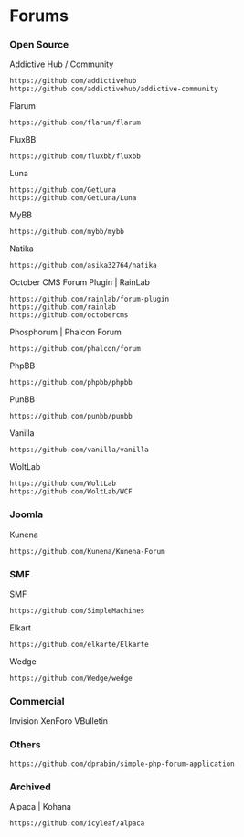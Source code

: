 #  Forums


### Open Source

Addictive Hub / Community

    https://github.com/addictivehub
    https://github.com/addictivehub/addictive-community

Flarum

    https://github.com/flarum/flarum

FluxBB
 
    https://github.com/fluxbb/fluxbb

Luna

    https://github.com/GetLuna
    https://github.com/GetLuna/Luna

MyBB

    https://github.com/mybb/mybb
    
Natika 

    https://github.com/asika32764/natika
    
October CMS Forum Plugin | RainLab

    https://github.com/rainlab/forum-plugin
    https://github.com/rainlab
    https://github.com/octobercms

Phosphorum | Phalcon Forum

    https://github.com/phalcon/forum

PhpBB

    https://github.com/phpbb/phpbb

PunBB
 
    https://github.com/punbb/punbb

Vanilla 

    https://github.com/vanilla/vanilla
   
WoltLab 

    https://github.com/WoltLab
    https://github.com/WoltLab/WCF

### Joomla

Kunena

    https://github.com/Kunena/Kunena-Forum

### SMF

SMF

    https://github.com/SimpleMachines

Elkart

    https://github.com/elkarte/Elkarte
    
Wedge

    https://github.com/Wedge/wedge

### Commercial

Invision
XenForo
VBulletin

### Others

    https://github.com/dprabin/simple-php-forum-application

### Archived

Alpaca | Kohana

    https://github.com/icyleaf/alpaca
